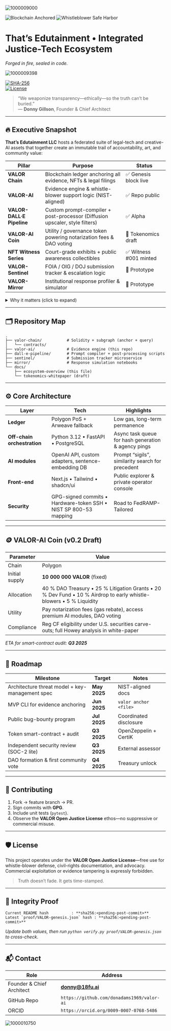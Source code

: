 ![1000009000](https://github.com/user-attachments/assets/3cde573e-b856-4188-8863-ee2fbabbcfe3)


![Blockchain Anchored](https://img.shields.io/badge/Immutable%20Ledger-Blockchain%20Sealed-brightgreen)
![Whistleblower Safe Harbor](https://img.shields.io/badge/Protected%20Speech-ADA%20&%20FTCA-blue)

# That’s Edutainment • Integrated Justice-Tech Ecosystem  
_Forged in fire, sealed in code._

![1000009398](https://github.com/user-attachments/assets/82bb5e80-cab6-49a4-996a-e7d4f769bbe5)


[![SHA-256](https://img.shields.io/badge/Genesis%20Hash-Pending-lightgrey)](#integrity-proof)  
[![License](https://img.shields.io/badge/License-Valor%20Open%20Justice%20v1.0-blue)](#license)  

> “We weaponize transparency—ethically—so the truth can’t be buried.”  
> — **Donny Gillson**, Founder & Chief Architect

---

## 🔥 Executive Snapshot
**That’s Edutainment LLC** hosts a federated suite of legal-tech and creative-AI assets that together create an immutable trail of accountability, art, and community value:

| Pillar | Purpose | Status |
| ------ | ------- | ------ |
| **VALOR Chain** | Blockchain ledger anchoring all evidence, NFTs & legal filings | ✅ Genesis block live |
| **VALOR-AI** | Evidence engine & whistle-blower support logic (NIST-aligned) | ✅ Repo public |
| **VALOR-DALL·E Pipeline** | Custom prompt-compiler + post-processor (Diffusion upscaler, style filters) | ✅ Alpha |
| **VALOR-AI Coin** | Utility / governance token powering notarization fees & DAO voting | 🚧 Tokenomics draft |
| **NFT Witness Series** | Court-grade exhibits + public awareness collectibles | ✅ Witness #001 minted |
| **VALOR-Sentinel** | FOIA / OIG / DOJ submission tracker & escalation logic | 🧪 Prototype |
| **VALOR-Mirror** | Institutional response profiler & simulator | 🧪 Prototype |

<details>
<summary>Why it matters (click to expand)</summary>

* **Civil-rights preservation.** Every record is time-stamped, hashed, and mirrored—destroying evidence trails becomes mathematically impossible.  
* **Elder & ADA advocacy.** Modules automate statutory notifications, ensuring agencies cannot plead ignorance.  
* **Creative justice.** NFTs transform witness artifacts into enduring public memory—and a funding stream for litigation costs.  
* **Open license.** The codebase is intentionally libre for other whistle-blowers and orgs to fork.
</details>

---

## 🗂️ Repository Map

```text
.
├── valor-chain/           # Solidity + subgraph (anchor + query)
│   └── contracts/
├── valor-ai/              # Evidence engine (this repo)
├── dall-e-pipeline/       # Prompt compiler + post-processing scripts
├── sentinel/              # Submission tracker microservice
├── mirror/                # Response simulation notebooks
└── docs/
    ├── ecosystem-overview (this file)
    └── tokenomics-whitepaper (draft)
```

---

## ⚙️ Core Architecture

| Layer | Tech | Highlights |
| ----- | ---- | ---------- |
| **Ledger** | Polygon PoS + Arweave fallback | Low gas, long-term permanence |
| **Off-chain orchestration** | Python 3.12 • FastAPI • PostgreSQL | Async task queue for hash generation & agency pings |
| **AI modules** | OpenAI API, custom adapters, sentence-embedding DB | Prompt “sigils”, similarity search for precedent |
| **Front-end** | Next.js • Tailwind • shadcn/ui | Public explorer & private operator console |
| **Security** | GPG-signed commits • Hardware-token SSH • NIST SP 800-53 mapping | Road to FedRAMP-Tailored |

---

## 🪙 VALOR-AI Coin (v0.2 Draft)

| Parameter | Value |
| --------- | ----- |
| Chain | Polygon |
| Initial supply | **10 000 000 VALOR** (fixed) |
| Allocation | 40 % DAO Treasury • 25 % Litigation Grants • 20 % Dev Fund • 10 % Airdrop to early whistle-blowers • 5 % Liquidity |
| Utility | Pay notarization fees (gas rebate), access premium AI modules, DAO voting |
| Compliance | Reg CF eligibility under U.S. securities carve-outs; full Howey analysis in white-paper |

*ETA for smart-contract audit: **Q3 2025***  

---

## 🚀 Roadmap

| Milestone | Target | Notes |
| --------- | ------ | ----- |
| Architecture threat model + key-management spec | **May 2025** | NIST-aligned docs |
| MVP CLI for evidence anchoring | **Jun 2025** | `valor anchor <file>` |
| Public bug-bounty program | **Jul 2025** | Coordinated disclosure |
| Token smart-contract + audit | **Q3 2025** | OpenZeppelin + CertiK |
| Independent security review (SOC-2 lite) | **Q3 2025** | External assessor |
| DAO formation & first community vote | **Q4 2025** | Treasury unlock |

---

## 🤝 Contributing

1. Fork → feature branch → PR.  
2. Sign commits with **GPG**.  
3. Include unit tests (`pytest`).  
4. Observe the **VALOR Open Justice License** ethos—no suppressive or commercial misuse.

---

## 🛡️ License

This project operates under the **VALOR Open Justice License**—free use for whistle-blower defense, civil-rights documentation, and advocacy. Commercial exploitation or evidence tampering is expressly forbidden.

> Truth doesn’t fade. It gets time-stamped.

---

## 🔑 Integrity Proof
```
Current README hash          : **sha256:<pending-post-commit>**
Latest `proof/VALOR-genesis.json` hash : **sha256:<pending-post-commit>**
```
_Update both values, then run `python verify.py proof/VALOR-genesis.json` to cross-check._

---

## 📬 Contact

| Role | Address |
| ---- | ------- |
| Founder & Chief Architect | **donny@18fu.ai** |
| GitHub Repo | `https://github.com/donadams1969/valor-ai` |
| ORCID | `https://orcid.org/0009-0007-0768-5486` |

![1000010750](https://github.com/user-attachments/assets/fbd7747a-938e-42ff-974f-d2a0080266a2)

